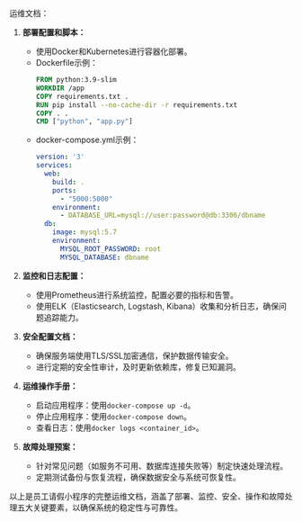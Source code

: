 运维文档：

1. **部署配置和脚本：**
   - 使用Docker和Kubernetes进行容器化部署。
   - Dockerfile示例：
     ```Dockerfile
     FROM python:3.9-slim
     WORKDIR /app
     COPY requirements.txt .
     RUN pip install --no-cache-dir -r requirements.txt
     COPY . .
     CMD ["python", "app.py"]
     ```
   - docker-compose.yml示例：
     ```yml
     version: '3'
     services:
       web:
         build: .
         ports:
           - "5000:5000"
         environment:
           - DATABASE_URL=mysql://user:password@db:3306/dbname
       db:
         image: mysql:5.7
         environment:
           MYSQL_ROOT_PASSWORD: root
           MYSQL_DATABASE: dbname
     ```

2. **监控和日志配置：**
   - 使用Prometheus进行系统监控，配置必要的指标和告警。
   - 使用ELK（Elasticsearch, Logstash, Kibana）收集和分析日志，确保问题追踪能力。

3. **安全配置文档：**
   - 确保服务端使用TLS/SSL加密通信，保护数据传输安全。
   - 进行定期的安全性审计，及时更新依赖库，修复已知漏洞。

4. **运维操作手册：**
   - 启动应用程序：使用`docker-compose up -d`。
   - 停止应用程序：使用`docker-compose down`。
   - 查看日志：使用`docker logs <container_id>`。

5. **故障处理预案：**
   - 针对常见问题（如服务不可用、数据库连接失败等）制定快速处理流程。
   - 定期测试备份与恢复流程，确保数据安全与系统可恢复性。

以上是员工请假小程序的完整运维文档，涵盖了部署、监控、安全、操作和故障处理五大关键要素，以确保系统的稳定性与可靠性。

